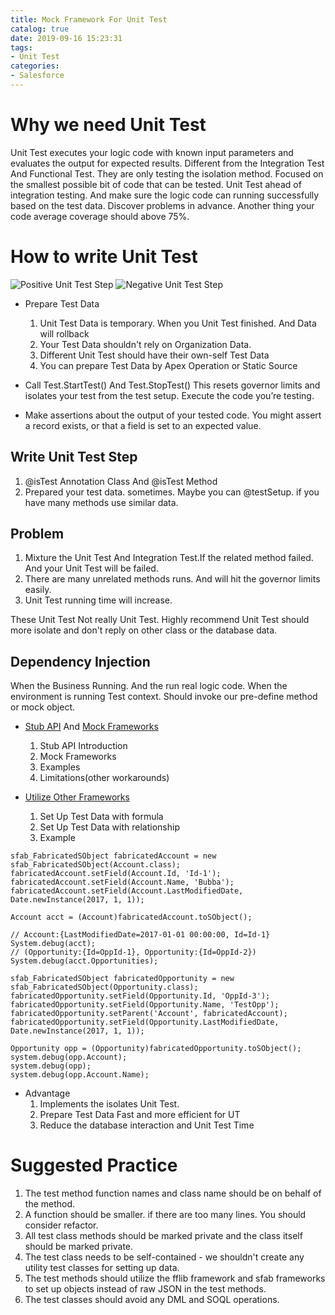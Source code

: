 ```yaml
---
title: Mock Framework For Unit Test
catalog: true
date: 2019-09-16 15:23:31
tags:
- Unit Test
categories:
- Salesforce
---
```

# Why we need Unit Test
Unit Test executes your logic code with known input parameters and evaluates the output for expected results. 
Different from the Integration Test And Functional Test. They are only testing the isolation method. Focused on the smallest possible bit of code that can be tested. Unit Test ahead of integration testing. And make sure the logic code can running successfully based on the test data. Discover problems in advance. Another thing your code average coverage should above 75%.
# How to write Unit Test 
![Positive Unit Test Step](https://upload-images.jianshu.io/upload_images/14975804-f49bfa67a08cb2fd.png?imageMogr2/auto-orient/strip%7CimageView2/2/w/1240)
![Negative Unit Test Step](https://upload-images.jianshu.io/upload_images/14975804-73511628cbf2bf14.png?imageMogr2/auto-orient/strip%7CimageView2/2/w/1240)

- Prepare Test Data
  1. Unit Test Data is temporary. When you Unit Test finished. And Data will rollback
  2. Your Test Data shouldn't rely on Organization Data.
  3. Different Unit Test should have their own-self Test Data
  4. You can prepare Test Data by Apex Operation or Static Source
- Call Test.StartTest() And Test.StopTest()
This resets governor limits and isolates your test from the test setup.
Execute the code you’re testing.

- Make assertions about the output of your tested code. You might assert a record exists, or that a field is set to an expected value.

## Write Unit Test Step
1. @isTest Annotation Class And @isTest Method
2. Prepared your test data. sometimes. Maybe you can @testSetup. if you have many methods use similar data.
## Problem
1. Mixture the Unit Test And Integration Test.If the related method failed. And your Unit Test will be failed.
2. There are many unrelated methods runs. And will hit the governor limits easily.
3. Unit Test running time will increase.

These Unit Test Not really Unit Test. Highly recommend Unit Test should more isolate and don't reply on other class or the database data.

## Dependency Injection
When the Business Running. And the run real logic code. When the environment is running Test context. Should invoke our pre-define method or mock object.
-  [Stub API](https://developer.salesforce.com/docs/atlas.en-us.apexcode.meta/apexcode/apex_testing_stub_api.htm) And [Mock Frameworks](https://github.com/financialforcedev/fflib-apex-mocks/)
   1. Stub API Introduction
   2. Mock Frameworks
   3. Examples
   4. Limitations(other workarounds)

- [Utilize Other Frameworks](https://github.com/mattaddy/SObjectFabricator)
   1. Set Up Test Data with formula
   2. Set Up Test Data with relationship
   3. Example
```
sfab_FabricatedSObject fabricatedAccount = new sfab_FabricatedSObject(Account.class);
fabricatedAccount.setField(Account.Id, 'Id-1');
fabricatedAccount.setField(Account.Name, 'Bubba');
fabricatedAccount.setField(Account.LastModifiedDate, Date.newInstance(2017, 1, 1));

Account acct = (Account)fabricatedAccount.toSObject();

// Account:{LastModifiedDate=2017-01-01 00:00:00, Id=Id-1}
System.debug(acct);
// (Opportunity:{Id=OppId-1}, Opportunity:{Id=OppId-2})
System.debug(acct.Opportunities);

sfab_FabricatedSObject fabricatedOpportunity = new sfab_FabricatedSObject(Opportunity.class);
fabricatedOpportunity.setField(Opportunity.Id, 'OppId-3');
fabricatedOpportunity.setField(Opportunity.Name, 'TestOpp');
fabricatedOpportunity.setParent('Account', fabricatedAccount);
fabricatedOpportunity.setField(Opportunity.LastModifiedDate, Date.newInstance(2017, 1, 1));

Opportunity opp = (Opportunity)fabricatedOpportunity.toSObject();
system.debug(opp.Account);
system.debug(opp);
system.debug(opp.Account.Name);
```

- Advantage
   1. Implements the isolates Unit Test.
   2. Prepare Test Data Fast and more efficient for UT 
   3. Reduce the database interaction and Unit Test Time 

# Suggested Practice
1. The test method function names and class name should be on behalf of the method.
2. A function should be smaller. if there are too many lines. You should consider refactor.
3. All test class methods should be marked private and the class itself should be marked private.
4. The test class needs to be self-contained - we shouldn't create any utility test classes for setting up data.
5. The test methods should utilize the fflib framework and sfab frameworks to set up objects instead of raw JSON in the test methods.
6. The test classes should avoid any DML and SOQL operations.